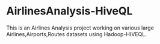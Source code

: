 # AirlinesAnalysis-HiveQL
This is an Airlines Analysis project working on various large Airlines,Airports,Routes datasets using Hadoop-HIVEQL.
